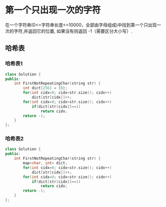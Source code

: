 # 第一个只出现一次的字符

在一个字符串(0<=字符串长度<=10000，全部由字母组成)中找到第一个只出现一次的字符,并返回它的位置, 如果没有则返回 -1（需要区分大小写）.

## 哈希表

### 哈希表1

```cpp
class Solution {
public:
    int FirstNotRepeatingChar(string str) {
        int dict[256] = {0};
        for(int cidx=0; cidx<str.size(); cidx++)
            dict[str[cidx]]++;
        for(int cidx=0; cidx<str.size(); cidx++)
            if(dict[str[cidx]]==1)
                return cidx;
        return -1;
    }
};
```

### 哈希表2

```cpp
class Solution {
public:
    int FirstNotRepeatingChar(string str) {
        map<char, int> dict;
        for(int cidx=0; cidx<str.size(); cidx++)
            dict[str[cidx]]++;
        for(int cidx=0; cidx<str.size(); cidx++)
            if(dict[str[cidx]]==1)
                return cidx;
        return -1;
    }
};
```
